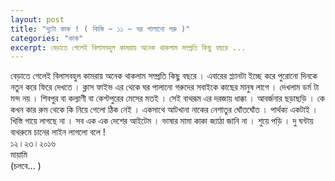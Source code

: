 ```yaml
---
layout: post
title: "দুটো কাক ! ( কিস্তি ~ ১১ ~ ঘর পালানো গরু )"
categories: "কাক"
excerpt: বেড়াতে গেলেই বিলাসবহুল কামরায় অনেক থাকলাম সম্প্রতি কিছু বছরে ...
---
```


বেড়াতে গেলেই বিলাসবহুল কামরায় অনেক থাকলাম সম্প্রতি কিছু বছরে । এবারের প্ল্যানটা ইচ্ছে করে পুরোনাে দিনকে নতুন করে ফিরে দেখতে । ক্লাস ফাইভ এর থেকে ঘর পালানো গরুদের সবাইকে কাছের মানুষ লাগে । দেখলাম ডর্ম টা মন্দ নয় । শিবপুর বা কল্যাণী বা কেশ্টপুরের মেসের মতই । সেই বাথরূম এর দরজায় ধাক্কা । আবর্জনার ছড়াছড়ি । কে কখন কার রুম থেকে কি নিয়ে গেলো ঠিক নেই । একসাথে আটখানা নাকের নেশাতুর ঘোঁতঘোঁত ।
পার্থক্য একটাই । খিস্তি গায়ে লাগছে না । সব এক এক দেশের আইটেম । ভাষার মামা কাকা জ্যাঠা জানি না ।
শুয়ে পড়ি । দু ঘন্টায় বাথরুমে চানের লাইন লাগলো বলে !<br/>
১২।২৩।২০১৬<br/>
মায়ামি<br/>
(চলবে... )